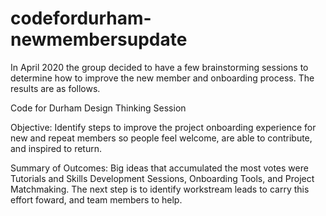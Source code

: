 # codefordurham-newmembersupdate

In April 2020 the group decided to have a few brainstorming sessions to determine how to improve the new member and onboarding process. The results are as follows.

Code for Durham Design Thinking Session	

Objective: Identify steps to improve the project onboarding experience for new and repeat members so people feel welcome, are able to contribute, and inspired to return.	

Summary of Outcomes: Big ideas that accumulated the most votes were Tutorials and Skills Development Sessions, Onboarding Tools, and Project Matchmaking. The next step is to identify workstream leads to carry this effort foward, and team members to help.
